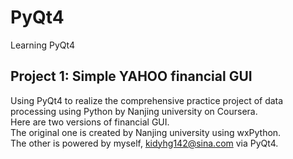 # PyQt4
Learning PyQt4

## Project 1: Simple YAHOO financial GUI
Using PyQt4 to realize the comprehensive practice project of data processing using Python by Nanjing university on Coursera.   
Here are two versions of financial GUI.   
The original one is created by Nanjing university using wxPython.   
The other is powered by myself, kidyhg142@sina.com via PyQt4.   
